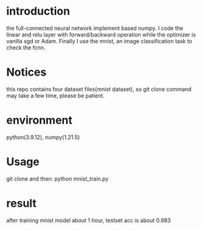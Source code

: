 # introduction
the full-connected neural network implement based numpy. I code the linear and relu layer with forward/backward operation while the optimizer is vanilla sgd or Adam. Finally I use the mnist, an image classification task to check the fcnn.

# Notices
this repo contains four dataset files(mnist dataset), so git clone command may take a few time, please be patient.

# environment
python(3.9.12), numpy(1.21.5)

# Usage
git clone and then:
python mnist_train.py

# result
after training mnist model about 1 hour, testset acc is about 0.983
